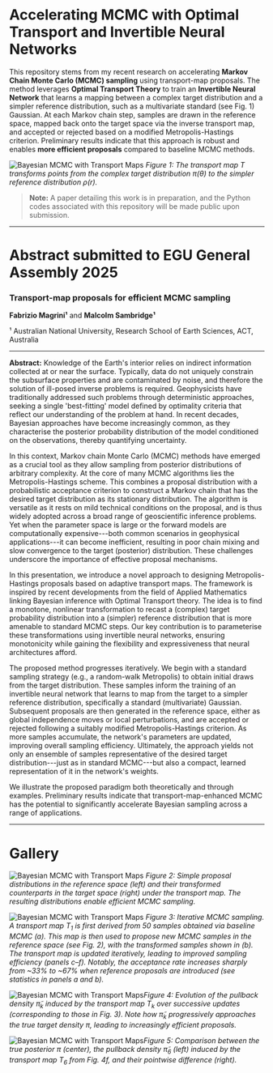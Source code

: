 # Accelerating MCMC with Optimal Transport and Invertible Neural Networks


This repository stems from my recent research on accelerating **Markov Chain Monte Carlo (MCMC) sampling** using transport-map proposals. The method leverages **Optimal Transport Theory** to train an **Invertible Neural Network** that learns a mapping between a complex target distribution and a simpler reference distribution, such as a multivariate standard  (see Fig. 1) Gaussian. At each Markov chain step, samples are drawn in the reference space, mapped back onto the target space via the inverse transport map, and accepted or rejected based on a modified Metropolis-Hastings criterion. Preliminary results indicate that this approach is robust and enables **more efficient proposals** compared to baseline MCMC methods.

![Bayesian MCMC with Transport Maps](figures/banner.png)
*Figure 1: The transport map $T$ transforms points from the complex target distribution $\pi(\theta)$ to the simpler reference distribution $\rho(r)$.*

> **Note:** A paper detailing this work is in preparation, and the Python codes associated with this repository will be made public upon submission.

---

# Abstract submitted to EGU General Assembly 2025

### Transport-map proposals for efficient MCMC sampling

**Fabrizio Magrini¹** and **Malcolm Sambridge¹**  

¹ Australian National University, Research School of Earth Sciences, ACT, Australia  

---  
**Abstract:** Knowledge of the Earth's interior relies on indirect information collected at or near the surface. Typically, data do not uniquely constrain the subsurface properties and are contaminated by noise, and therefore the solution of ill-posed inverse problems is required. Geophysicists have traditionally addressed such problems through deterministic approaches, seeking a single 'best-fitting' model defined by optimality criteria that reflect our understanding of the problem at hand. In recent decades, Bayesian approaches have become increasingly common, as they characterise the posterior probability distribution of the model conditioned on the observations, thereby quantifying uncertainty.

In this context, Markov chain Monte Carlo (MCMC) methods have emerged as a crucial tool as they allow sampling from posterior distributions of arbitrary complexity. At the core of many MCMC algorithms lies the Metropolis-Hastings scheme. This combines a proposal distribution with a probabilistic acceptance criterion to construct a Markov chain that has the desired target distribution as its stationary distribution. The algorithm is versatile as it rests on mild technical conditions on the proposal, and is thus widely adopted across a broad range of geoscientific inference problems. Yet when the parameter space is large or the forward models are computationally expensive---both common scenarios in geophysical applications---it can become inefficient, resulting in poor chain mixing and slow convergence to the target (posterior) distribution. These challenges underscore the importance of effective proposal mechanisms.

In this presentation, we introduce a novel approach to designing Metropolis-Hastings proposals based on adaptive transport maps. The framework is inspired by recent developments from the field of Applied Mathematics linking Bayesian inference with Optimal Transport theory. The idea is to find a monotone, nonlinear transformation to recast a (complex) target probability distribution into a (simpler) reference distribution that is more amenable to standard MCMC steps. Our key contribution is to parameterise these transformations using invertible neural networks, ensuring monotonicity while gaining the flexibility and expressiveness that neural architectures afford.

The proposed method progresses iteratively. We begin with a standard sampling strategy (e.g., a random-walk Metropolis) to obtain initial draws from the target distribution. These samples inform the training of an invertible neural network that learns to map from the target to a simpler reference distribution, specifically a standard (multivariate) Gaussian. Subsequent proposals are then generated in the reference space, either as global independence moves or local perturbations, and are accepted or rejected following a suitably modified Metropolis-Hastings criterion. As more samples accumulate, the network's parameters are updated, improving overall sampling efficiency. Ultimately, the approach yields not only an ensemble of samples representative of the desired target distribution---just as in standard MCMC---but also a compact, learned representation of it in the network's weights.

We illustrate the proposed paradigm both theoretically and through examples. Preliminary results indicate that transport-map-enhanced MCMC has the potential to significantly accelerate Bayesian sampling across a range of applications.


----

# Gallery

![Bayesian MCMC with Transport Maps](figures/local_proposals.png)
*Figure 2: Simple proposal distributions in the reference space (left) and their transformed counterparts in the target space (right) under the transport map. The resulting distributions enable efficient MCMC sampling.*

![Bayesian MCMC with Transport Maps](figures/tmap_samples_udpates.png)
*Figure 3: Iterative MCMC sampling. A transport map $T_1$ is first derived from 50 samples obtained via baseline MCMC (a). This map is then used to propose new MCMC samples in the reference space (see Fig. 2), with the transformed samples shown in (b). The transport map is updated iteratively, leading to improved sampling efficiency (panels c–f). Notably, the acceptance rate increases sharply from ~33% to ~67% when reference proposals are introduced (see statistics in panels a and b).*

![Bayesian MCMC with Transport Maps](figures/tmap_pullback_udpates.png)*Figure 4: Evolution of the pullback density $\tilde{\pi}_k$ induced by the transport map $T_k$ over successive updates (corresponding to those in Fig. 3). Note how $\tilde{\pi}_k$ progressively approaches the true target density $\pi$, leading to increasingly efficient proposals.*


![Bayesian MCMC with Transport Maps](figures/tmap_pullback_vs_true_posterior.png)*Figure 5: Comparison between the true posterior $\pi$ (center), the pullback density $\tilde{\pi}_6$ (left) induced by the transport map $T_6$ from Fig. 4f, and their pointwise difference (right).*

